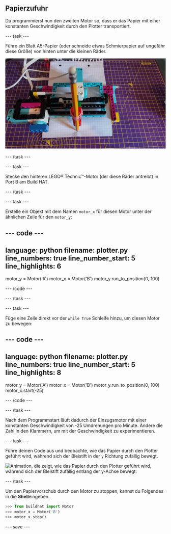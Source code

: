 ## Papierzufuhr

Du programmierst nun den zweiten Motor so, dass er das Papier mit einer konstanten Geschwindigkeit durch den Plotter transportiert.

--- task ---

Führe ein Blatt A5-Papier (oder schneide etwas Schmierpapier auf ungefähr diese Größe) von hinten unter die kleinen Räder.

![Papier wurde von der Rückseite des Plotters eingezogen, so dass die Bleistiftspitze auf der Vorderkante aufliegt.](images/paper_in.jpg)

--- /task ---

--- task ---

Stecke den hinteren LEGO® Technic™-Motor (der diese Räder antreibt) in Port B am Build HAT.

--- /task ---

--- task ---

Erstelle ein Objekt mit dem Namen `motor_x` für diesen Motor unter der ähnlichen Zeile für den `motor_y`:

--- code ---
---
language: python filename: plotter.py line_numbers: true line_number_start: 5
line_highlights: 6
---

motor_y = Motor('A') motor_x = Motor('B') motor_y.run_to_position(0, 100)

--- /code ---

--- /task ---

--- task ---

Füge eine Zeile direkt vor der `while True` Schleife hinzu, um diesen Motor zu bewegen:

--- code ---
---
language: python filename: plotter.py line_numbers: true line_number_start: 5
line_highlights: 8
---

motor_y = Motor('A') motor_x = Motor('B') motor_y.run_to_position(0, 100) motor_x.start(-25)

--- /code ---

--- /task ---

Nach dem Programmstart läuft dadurch der Einzugsmotor mit einer konstanten Geschwindigkeit von -25 Umdrehungen pro Minute. Ändere die Zahl in den Klammern, um mit der Geschwindigkeit zu experimentieren.

--- task ---

Führe deinen Code aus und beobachte, wie das Papier durch den Plotter geführt wird, während sich der Bleistift in der `y` Richtung zufällig bewegt.

![Animation, die zeigt, wie das Papier durch den Plotter geführt wird, während sich der Bleistift zufällig entlang der y-Achse bewegt.](images/feeding_paper.gif)

--- /task ---

Um den Papiervorschub durch den Motor zu stoppen, kannst du Folgendes in die **Shell**eingeben.

```python
>>> from buildhat import Motor
>>> motor_x = Motor('B')
>>> motor_x.stop()
```

--- save ---


